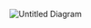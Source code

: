 ![Untitled Diagram](https://user-images.githubusercontent.com/65439755/143035854-5a2e827d-23d6-48fd-bdb4-f09dfd49a98c.jpg)

